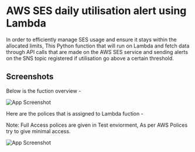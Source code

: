 
# AWS SES daily utilisation alert using Lambda

In order to efficiently manage SES usage and ensure it stays within the allocated limits, 
This Python function that will run on Lambda and fetch data through API calls that are made on the AWS SES service and sending alerts on the SNS topic registered if utilisation go above a certain threshold.



## Screenshots
Below is the fuction overview -

![App Screenshot](https://i.postimg.cc/4yq5KftN/Screenshot-from-2024-03-12-09-28-14.png)

Here are the polices that is assigned to Lambda fuction - 

Note: Full Access polices are given in Test enviorment, As per AWS Polices try to give minimal access.

![App Screenshot](https://i.postimg.cc/qvjhzwWD/Screenshot-from-2024-03-12-09-34-43.png)
